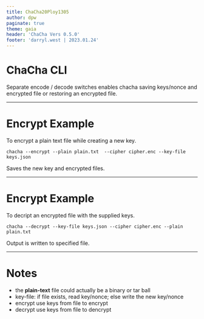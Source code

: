 ```yaml
---
title: ChaCha20Ploy1305
author: dpw
paginate: true
theme: gaia
header: 'ChaCha Vers 0.5.0'
footer: 'darryl.west | 2023.01.24'
---
```


# ChaCha CLI

Separate encode / decode switches enables chacha saving keys/nonce and encrypted file or restoring an encrypted file.

---

# Encrypt Example

To encrypt a plain text file while creating a new key.  

`chacha --encrypt --plain plain.txt  --cipher cipher.enc --key-file keys.json`

Saves the new key and encrypted files.

---

# Encrypt Example

To decript an encrypted file with the supplied keys. 

`chacha --decrypt --key-file keys.json --cipher cipher.enc --plain plain.txt`

Output is written to specified file.

---

# Notes

+ the **plain-text** file could actually be a binary or tar ball
+ key-file: if file exists, read key/nonce; else write the new key/nonce
+ encrypt use keys from file to encrypt
+ decrypt use keys from file to dencrypt


